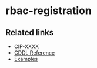 # rbac-registration

## Related links

* [CIP-XXXX](https://github.com/input-output-hk/catalyst-CIPs/blob/x509-role-registration-metadata/CIP-XXXX/README.md)
* [CDDL Reference](https://github.com/input-output-hk/catalyst-CIPs/blob/x509-envelope-metadata/CIP-XXXX/x509-envelope.cddl)
* [Examples](https://github.com/input-output-hk/catalyst-libs/blob/main/rust/rbac-registration/examples.md)
